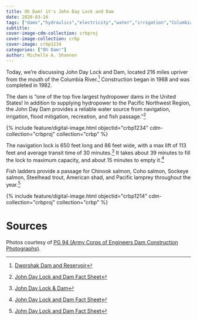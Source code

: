```yaml
---
title: Oh Dam! it's John Day Lock and Dam
date: 2020-03-16
tags: ["dams","hydraulics","electricity","water","irrigation","Columbia River Basin"]
subtitle: 
cover-image-cdm-collection: crbproj
cover-image-collection: crbp
cover-image: crbp1234
categories: ["Oh Dam!"]
author: Michelle A. Shannon
---
```


Today, we’re discussing John Day Lock and Dam, located 216 miles upriver from the mouth of the Columbia River.[^1] Construction began in 1968 and was completed in 1982.

The dam is “one of the top five largest hydropower dams
in the United States! In addition to supplying hydropower to the Pacific
Northwest Region, the John Day Dam provides a reliable water source from
navigation, irrigation, flood mitigation, recreation, and fish passage.”[^2]

{% include feature/digital-image.html objectid="crbp1234" cdm-collection="crbproj" collection="crbp" %}

The navigation lock is 650 feet long and 86 feet wide,
with a max lift of 113 feet and average transit time of 30 minutes.[^3]
It takes about 39 minutes to fill the lock to maximum capacity, and about 15
minutes to empty it.[^2]

Fish ladders provide a passage for Chinook salmon, Coho
salmon, Sockeye salmon, Steelhead trout, American shad, and Pacific lamprey
throughout the year.[^2]

{% include feature/digital-image.html objectid="crbp1214" cdm-collection="crbproj" collection="crbp" %}

# Sources

[^1]: [Dworshak Dam and Reservoir](https://www.nww.usace.army.mil/Locations/District-Locks-and-Dams/Dworshak-Dam-and-Reservoir/)

[^2]: [John Day Lock and Dam Fact Sheet](https://cdm16021.contentdm.oclc.org/utils/getfile/collection/p16021coll11/id/2893)

[^3]: [John Day Lock & Dam](https://www.nwp.usace.army.mil/John-Day/)

[^4]: [John Day Lock and Dam Fact Sheet](https://cdm16021.contentdm.oclc.org/utils/getfile/collection/p16021coll11/id/2893)

Photos courtesy of [PG 94 (Army Corps of Engineers Dam Construction Photographs)](https://archiveswest.orbiscascade.org/ark:/80444/xv165618/op=fstyle.aspx?t=k&amp;q=).
